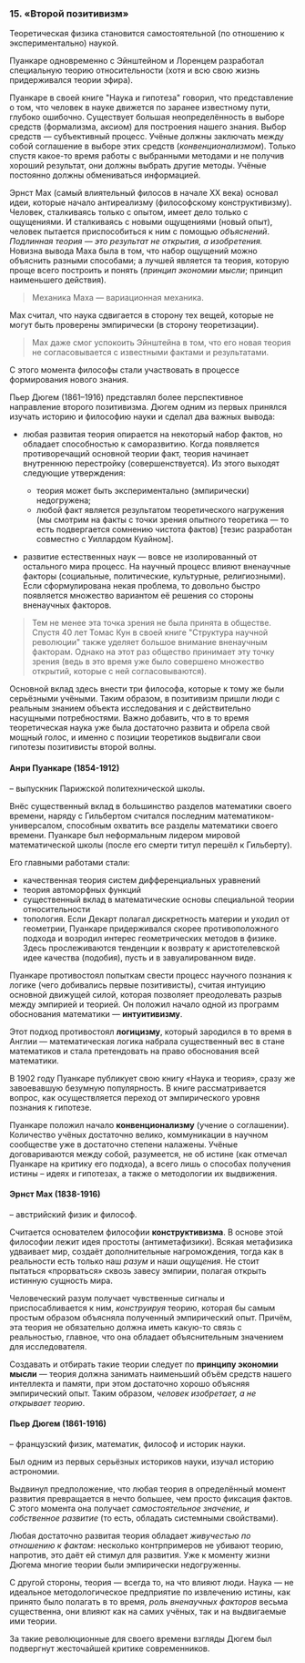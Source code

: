### 15. «Второй позитивизм»

Теоретическая физика становится самостоятельной (по отношению к экспериментально) наукой.

Пуанкаре одновременно с Эйнштейном и Лоренцем разработал специальную теорию относительности (хотя и всю свою жизнь придерживался теории эфира).

Пуанкаре в своей книге "Наука и гипотеза" говорил, что представление о том, что человек в науке движется по заранее известному пути, глубоко ошибочно.
Существует большая неопределённость в выборе средств (формализма, аксиом) для построения нашего знания.
Выбор средств — субъективный процесс.
Учёные должны заключать между собой соглашение в выборе этих средств (_конвенционализмом_).
Только спустя какое-то время работы с выбранными методами и не получив хороший результат, они должны выбрать другие методы.
Учёные постоянно должны обмениваться информацией.

Эрнст Мах (самый влиятельный филосов в начале XX века) основал идеи, которые начало антиреализму (философскому конструктивизму).
Человек, сталкиваясь только с опытом, имеет дело только с ощущениями.
И сталкиваясь с новыми ощущениями (новый опыт), человек пытается приспособиться к ним с помощью _объяснений_.
_Подлинная теория — это результат не открытия, а изобретения._
Новизна вывода Маха была в том, что набор ощущений можно объяснить разными способами; а лучшей является та теория, которую проще всего построить и понять (_принцип экономии мысли_; принцип наименьшего действия).
> Механика Маха — вариационная механика.

Мах считал, что наука сдвигается в сторону тех вещей, которые не могут быть проверены эмпирически (в сторону теоретизации).
> Мах даже смог успокоить Эйнштейна в том, что его новая теория не согласовывается с известными фактами и результатами.

С этого момента философы стали участвовать в процессе формирования нового знания.

Пьер Дюгем (1861–1916) представлял более перспективное направление второго позитивизма.
Дюгем одним из первых принялся изучать историю и философию науки и сделал два важных вывода:

- любая развитая теория опирается на некоторый набор фактов, но обладает способностью к саморазвитию.
Когда появляется противоречащий основной теории факт, теория начинает внутреннюю перестройку (совершенствуется).
Из этого выходят следующие утверждения:
  - теория может быть экспериментально (эмпирически) недогружена;
  - любой факт является результатом теоретического нагружения (мы смотрим на факты с точки зрения опытного теоретика — то есть подвергается сомнению чистота фактов) [тезис разработан совместно с Уиллардом Куайном].

- развитие естественных наук — вовсе не изолированный от остального мира процесс.
На научный процесс влияют вненаучные факторы (социальные, политические, культурные, религиозными).
Если сформулирована некая проблема, то довольно быстро появляется множество вариантом её решения со стороны вненаучных факторов.
> Тем не менее эта точка зрения не была принята в обществе.
> Спустя 40 лет Томас Кун в своей книге "Структура научной революции" также уделяет большое внимание вненаучным факторам.
> Однако на этот раз общество принимает эту точку зрения (ведь в это время уже было совершено множество открытий, которые с ней согласовываются).




Основной вклад здесь внести три философа, которые к тому же были серьёзными учёными. Таким образом, в позитивизм пришли люди с реальным знанием объекта исследования и с действительно насущными потребностями. Важно добавить, что в то время теоретическая наука уже была достаточно развита и обрела свой мощный голос, и именно с позиции теоретиков выдвигали свои гипотезы позитивисты второй волны.

#### Анри Пуанкаре (1854-1912)
– выпускник Парижской политехнической школы.

Внёс существенный вклад в большинство разделов математики своего времени, наряду с Гильбертом считался последним математиком-универсалом, способным охватить все разделы математики своего времени. Пуанкаре был неформальным лидером мировой математической школы (после его смерти титул перешёл к Гильберту).

Его главными работами стали:
- качественная теория систем дифференциальных уравнений
- теория автоморфных функций
- существенный вклад в математические основы специальной теории относительности
- топология. Если Декарт полагал дискретность материи и уходил от геометрии, Пуанкаре придерживался скорее противоположного подхода и возродил интерес геометрических методов в физике. Здесь прослеживаются тенденции к возврату к аристотелевской идее качества (подобия), пусть и в завуалированном виде.

Пуанкаре противостоял попыткам свести процесс научного познания к логике (чего добивались первые позитивисты), считая интуицию основной движущей силой, которая позволяет преодолевать разрыв между эмпирией и теорией. Он положил начало одной из программ обоснования математики — **интуитивизму**.

Этот подход противостоял **логицизму**, который зародился в то время в Англии — математическая логика набрала существенный вес в стане математиков и стала претендовать на право обоснования всей математики.

В 1902 году Пуанкаре публикует свою книгу «Наука и теория», сразу же завоевавшую безумную популярность. В книге рассматривается вопрос, как осуществляется переход от эмпирического уровня познания к гипотезе.

Пуанкаре положил начало **конвенционализму** (учение о соглашении). Количество учёных достаточно велико, коммуникации в научном сообществе уже в достаточно степени налажены. Учёные договариваются между собой, разумеется, не об истине (как отмечал Пуанкаре на критику его подхода), а всего лишь о способах получения истины – идеях и гипотезах, а также о методологии их выдвижения.

#### Эрнст Мах (1838-1916)
– австрийский физик и философ.

Считается основателем философии **конструктивизма**. В основе этой философии лежит идея простоты (антиметафизики). Всякая метафизика удваивает мир, создаёт дополнительные нагромождения, тогда как в реальности есть только наш *разум* и наши *ощущения*. Не стоит пытаться «прорваться» сквозь завесу эмпирии, полагая открыть истинную сущность мира.

Человеческий разум получает чувственные сигналы и приспосабливается к ним, *конструируя* теорию, которая бы самым простым образом объясняла полученный эмпирический опыт. Причём, эта теория не обязательно должна иметь какую-то связь с реальностью, главное, что она обладает объяснительным значением для исследователя.

Создавать и отбирать такие теории следует по **принципу экономии мысли** — теория должна занимать наименьший объём средств нашего интеллекта и памяти, при этом достаточно хорошо объясняя эмпирический опыт. Таким образом, *человек изобретает, а не открывает теорию*.

#### Пьер Дюгем (1861-1916)
– французский физик, математик, философ и историк науки.

Был одним из первых серьёзных историков науки, изучал историю астрономии.

Выдвинул предположение, что любая теория в определённый момент развития превращается в нечто большее, чем просто фиксация фактов. С этого момента она получает *самостоятельное значение, и собственное развитие* (то есть, обладать системными свойствами).

Любая достаточно развитая теория обладает *живучестью по отношению к фактам*: несколько контрпримеров не убивают теорию, напротив, это даёт ей стимул для развития. Уже к моменту жизни Дюгема многие теории были эмпирически недогруженны.

С другой стороны, теория — всегда то, на что влияют люди. Наука — не идеальное методологическое предприятие по извлечению истины, как принято было полагать в то время, *роль вненаучных факторов* весьма существенна, они влияют как на самих учёных, так и на выдвигаемые ими теории.

За такие революционные для своего времени взгляды Дюгем был подвергнут жесточайшей критике современников.


